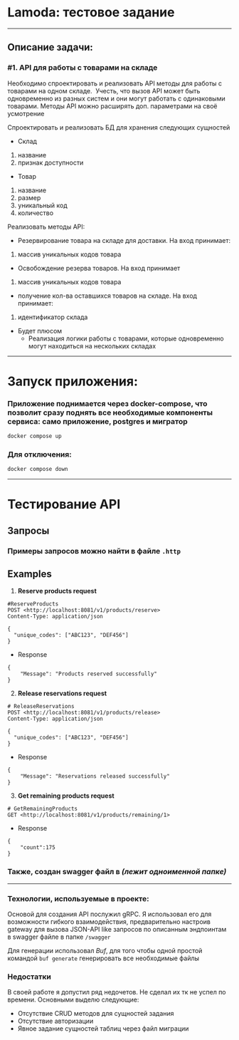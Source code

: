 # Lamoda: тестовое задание
---
## Описание задачи:
### #1. API для работы с товарами на складе
Необходимо спроектировать и реализовать API методы для работы с товарами на одном складе. 
Учесть, что вызов API может быть одновременно из разных систем и они могут работать с одинаковыми товарами.
Методы API можно расширять доп. параметрами на своё усмотрение

Спроектировать и реализовать БД для хранения следующих сущностей

- Склад

1) название
2) признак доступности

- Товар

1) название
2) размер
3) уникальный код
4) количество

Реализовать методы API:

- Резервирование товара на складе для доставки. На вход принимает:

1) массив уникальных кодов товара

- Освобождение резерва товаров. На вход принимает

1) массив уникальных кодов товара

- получение кол-ва оставшихся товаров на складе. На вход принимает:

1) идентификатор склада

- Будет плюсом
  - Реализация логики работы с товарами, которые одновременно могут находиться на нескольких складах

---

# Запуск приложения:

### Приложение поднимается через docker-compose, что позволит сразу поднять все необходимые компоненты сервиса: само приложение, postgres и мигратор

```bash
docker compose up
```

### Для отключения: 

```bash
docker compose down
```

---

# Тестирование API

## Запросы

### Примеры запросов можно найти в файле `.http` 

## Examples

1) **Reserve products request**

``` .http
#ReserveProducts
POST <http://localhost:8081/v1/products/reserve>
Content-Type: application/json

{
  "unique_codes": ["ABC123", "DEF456"]
}
```

- Response

```
{
	"Message": "Products reserved successfully"
}
```

2) **Release reservations request**

``` .http
# ReleaseReservations
POST <http://localhost:8081/v1/products/release>
Content-Type: application/json

{
  "unique_codes": ["ABC123", "DEF456"]
}
```

- Response

```
{
	"Message": "Reservations released successfully"
}
```

3) **Get remaining products request**

``` .http
# GetRemainingProducts
GET <http://localhost:8081/v1/products/remaining/1>
```

- Response

```
{
    "count":175
}
```

### Также, создан swagger файл в *(лежит одноименной папке)*

---

### Технологии, используемые в проекте:

Основой для создания API послужил gRPC. Я использовал его для возможности гибкого взаимодействия, предварительно настроив gateway для вызова JSON-API like запросов по описанным эндпоинтам в swagger файле в папке ```/swagger```

Для генерации использовал *Buf*, для того чтобы одной простой командой ```buf generate``` генерировать все необходимые файлы

### Недостатки

В своей работе я допустил ряд недочетов. Не сделал их тк не успел по времени. Основными выделю следующие:

- Отсутствие CRUD методов для сущностей задания
- Отсутствие авторизации
- Явное задание сущностей таблиц через файл миграции